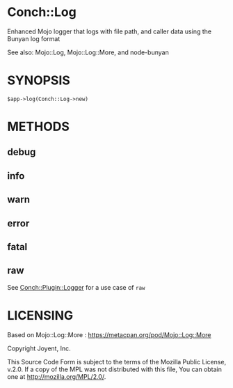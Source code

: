 # Conch::Log

Enhanced Mojo logger that logs with file path, and caller data using the Bunyan
log format

See also: Mojo::Log, Mojo::Log::More, and node-bunyan

# SYNOPSIS

```
$app->log(Conch::Log->new)
```

# METHODS

## debug

## info

## warn

## error

## fatal

## raw

See [Conch::Plugin::Logger](https://metacpan.org/pod/Conch::Plugin::Logger) for a use case of `raw`

# LICENSING

Based on Mojo::Log::More : https://metacpan.org/pod/Mojo::Log::More

Copyright Joyent, Inc.

This Source Code Form is subject to the terms of the Mozilla Public License,
v.2.0. If a copy of the MPL was not distributed with this file, You can obtain
one at http://mozilla.org/MPL/2.0/.
